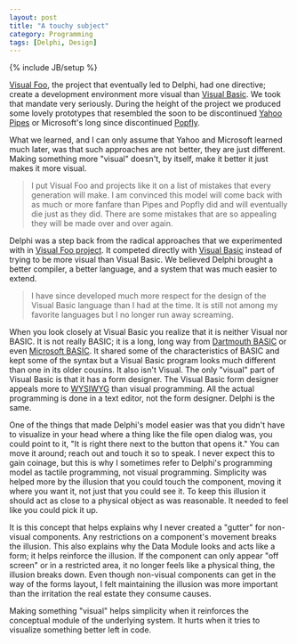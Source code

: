 ```yaml
---
layout: post
title: "A touchy subject"
category: Programming
tags: [Delphi, Design]
---
```

{% include JB/setup %}

[Visual Foo][0], the project that eventually led to Delphi, had one directive; 
create a development environment more visual than [Visual Basic][1]. We took 
that mandate very seriously. During the height of the project we produced some 
lovely prototypes that resembled the soon to be discontinued [Yahoo Pipes][2] or 
Microsoft's long since discontinued [Popfly][3].

What we learned, and I can only assume that Yahoo and Microsoft learned much 
later, was that such approaches are not better, they are just different. Making
something more "visual" doesn't, by itself, make it better it just makes it more
visual.

> I put Visual Foo and projects like it on a list of mistakes that every 
generation will make. I am convinced this model will come back with as much or
more fanfare than Pipes and Popfly did and will eventually die just as they did.
There are some mistakes that are so appealing they will be made over and over
again.
 
Delphi was a step back from the radical approaches that we experimented with
in [Visual Foo project][0]. It competed directly with [Visual Basic][1] instead
of trying to be more visual than Visual Basic. We believed Delphi brought a 
better compiler, a better language, and a system that was much easier to extend.

> I have since developed much more respect for the design of the Visual Basic
language than I had at the time. It is still not among my favorite languages but
I no longer run away screaming.

When you look closely at Visual Basic you realize that it is neither Visual nor
BASIC. It is not really BASIC; it is a long, long way from [Dartmouth BASIC][5] 
or even [Microsoft BASIC][6]. It shared some of the characteristics of BASIC and 
kept some of the syntax but a Visual Basic program looks much different than one 
in its older cousins. It also isn't Visual. The only "visual" part of Visual 
Basic is that it has a form designer. The Visual Basic form designer appeals 
more to [WYSIWYG][7] than visual programming. All the actual programming is done 
in a text editor, not the form designer. Delphi is the same.

One of the things that made Delphi's model easier was that you didn't have to 
visualize in your head where a thing like the file open dialog was, you could 
point to it, "It is right there next to the button that opens it." You can move 
it around; reach out and touch it so to speak. I never expect this to gain 
coinage, but this is why I sometimes refer to Delphi's programming model as 
tactile programming, not visual programming. Simplicity was helped more by the 
illusion that you could touch the component, moving it where you want it, not 
just that you could see it. To keep this illusion it should act as close to a 
physical object as was reasonable. It needed to feel like you could pick it up.

It is this concept that helps explains why I never created a "gutter" for 
non-visual components. Any restrictions on a component's movement breaks the 
illusion. This also explains why the Data Module looks and acts like a form; it 
helps reinforce the illusion. If the component can only appear "off screen" or 
in a restricted area, it no longer feels like a physical thing, the illusion 
breaks down. Even though non-visual components can get in the way of the forms
layout, I felt maintaining the illusion was more important than the irritation 
the real estate they consume causes.

Making something "visual" helps simplicity when it reinforces the conceptual 
module of the underlying system. It hurts when it tries to visualize something 
better left in code.

[0]: http://removingalldoubt.com/programming/2015/07/08/the-delphi-event/
[1]: https://en.wikipedia.org/wiki/Visual_Basic
[2]: https://pipes.yahoo.com/pipes/
[3]: https://www.cloudave.com/1843/microsoft-kills-yahoo-pipes-competitor/
[5]: https://en.wikipedia.org/wiki/Dartmouth_BASIC
[6]: https://en.wikipedia.org/wiki/Microsoft_BASIC
[7]: https://en.wikipedia.org/wiki/WYSIWYG
